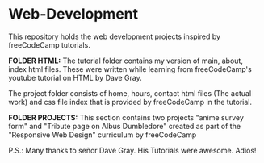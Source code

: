 # Web-Development
This repository holds the web development projects inspired by freeCodeCamp tutorials.

**FOLDER HTML:**
The tutorial folder contains my version of main, about, index html files. These were written while learning from freeCodeCamp's youtube tutorial on HTML by Dave Gray.

The project folder consists of home, hours, contact html files (The actual work) and css file index that is provided by freeCodeCamp in the tutorial. 

**FOLDER PROJECTS:**
This section contains two projects "anime survey form" and "Tribute page on Albus Dumbledore" created as part of the "Responsive Web Design" curriculum by freeCodeCamp




P.S.: Many thanks to señor Dave Gray. His Tutorials were awesome.
Adios!
